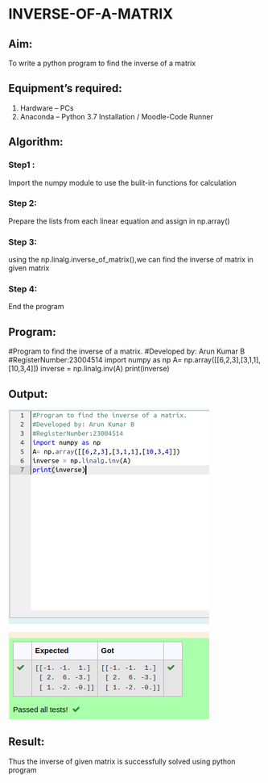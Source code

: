 # INVERSE-OF-A-MATRIX
## Aim:
To write a python program to find the inverse of a matrix
## Equipment’s required:
1. 	Hardware – PCs
2. 	Anaconda – Python 3.7 Installation / Moodle-Code Runner
## Algorithm:
### Step1 : 
Import the numpy module to use the bulit-in functions for calculation
### Step 2: 
Prepare the lists from each linear equation and assign in np.array()
### Step 3: 
using the np.linalg.inverse_of_matrix(),we can find the inverse of matrix in given matrix
### Step 4: 
End the program

## Program:
#Program to find the inverse of a matrix.
#Developed by: Arun Kumar B
#RegisterNumber:23004514
import numpy as np
A= np.array([[6,2,3],[3,1,1],[10,3,4]])
inverse = np.linalg.inv(A)
print(inverse)
## Output:
!["Outout"](/inverse.png)
## Result:
Thus the inverse of given matrix is successfully solved using python program

